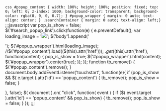 ``css
#popup_content {
      width: 100%; height: 100%; position: fixed; top: 0; left: 0;
      z-index: 1000;
      background-color: transparent;
        background-color: rgba(0, 0, 0, 0.7);
    }
    #popup_wrapper {
      margin: 0 auto;
      text-align: center;
    }
    .searchContainer { margin: 0 auto; text-align: left;}
``
;;;javascript
var pop_is_show = false;
  $('#search_popup_link').click(function(e) {
    e.preventDefault();
    var loading_image  = '<img src="/application/assets/images/thickbox_loading.gif" />';
    $('body').append('<div id="popup_content"><div id="popup_wrapper"></div></div>');
    $('#popup_wrapper').html(loading_image);
    //$('#popup_content').load(($(this).attr('href')));
    $.get($(this).attr('href'), function(content) {
	  pop_is_show = true;
      $('#popup_wrapper').html(content);
      $('#popup_wrapper').center(true);
    });
  });
  function tb_remove() {
    $('#popup_content').remove();
  }
	document.body.addEventListener('touchstart', function(e){
    if (pop_is_show && $( e.target ).attr('id') == 'popup_content') {
      tb_remove(); pop_is_show = false;
    }
        
 }, false);
 $( document ).on( "click", function( event ) {
  if ($( event.target ).attr('id') == 'popup_content' && pop_is_show) {
    tb_remove(); pop_is_show = false;
  }
});
;;;
